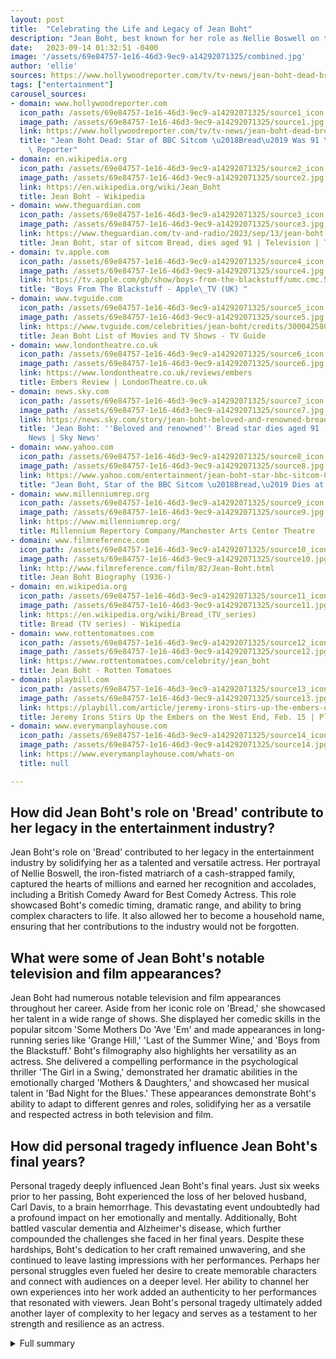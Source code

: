 ```yaml
---
layout: post
title:  "Celebrating the Life and Legacy of Jean Boht"
description: "Jean Boht, best known for her role as Nellie Boswell on the sitcom 'Bread', has passed away at the age of 91. She leaves behind a legacy of extraordinary talent and a career that spanned across television, film, and theater."
date:   2023-09-14 01:32:51 -0400
image: '/assets/69e84757-1e16-46d3-9ec9-a14292071325/combined.jpg'
author: 'ellie'
sources: https://www.hollywoodreporter.com/tv/tv-news/jean-boht-dead-bread-sitcom-actress-1235590608/ http://www.filmreference.com/film/82/Jean-Boht.html https://en.wikipedia.org/wiki/Jean_Boht https://www.theguardian.com/tv-and-radio/2023/sep/13/jean-boht-star-of-sitcom-bread-dies-aged-91 https://en.wikipedia.org/wiki/Bread_(TV_series) https://tv.apple.com/gb/show/boys-from-the-blackstuff/umc.cmc.5m5blpnbqaos6d7mqc053pa1e https://www.tvguide.com/celebrities/jean-boht/credits/3000425807/ https://www.rottentomatoes.com/celebrity/jean_boht https://www.londontheatre.co.uk/reviews/embers https://playbill.com/article/jeremy-irons-stirs-up-the-embers-on-the-west-end-feb-15-com-130862 https://news.sky.com/story/jean-boht-beloved-and-renowned-bread-star-dies-aged-91-12960433 https://www.yahoo.com/entertainment/jean-boht-star-bbc-sitcom-003838919.html https://www.everymanplayhouse.com/whats-on https://www.millenniumrep.org/
tags: ["entertainment"]
carousel_sources:
- domain: www.hollywoodreporter.com
  icon_path: /assets/69e84757-1e16-46d3-9ec9-a14292071325/source1_icon.jpg
  image_path: /assets/69e84757-1e16-46d3-9ec9-a14292071325/source1.jpg
  link: https://www.hollywoodreporter.com/tv/tv-news/jean-boht-dead-bread-sitcom-actress-1235590608/
  title: "Jean Boht Dead: Star of BBC Sitcom \u2018Bread\u2019 Was 91 \u2013 The Hollywood\
    \ Reporter"
- domain: en.wikipedia.org
  icon_path: /assets/69e84757-1e16-46d3-9ec9-a14292071325/source2_icon.jpg
  image_path: /assets/69e84757-1e16-46d3-9ec9-a14292071325/source2.jpg
  link: https://en.wikipedia.org/wiki/Jean_Boht
  title: Jean Boht - Wikipedia
- domain: www.theguardian.com
  icon_path: /assets/69e84757-1e16-46d3-9ec9-a14292071325/source3_icon.jpg
  image_path: /assets/69e84757-1e16-46d3-9ec9-a14292071325/source3.jpg
  link: https://www.theguardian.com/tv-and-radio/2023/sep/13/jean-boht-star-of-sitcom-bread-dies-aged-91
  title: Jean Boht, star of sitcom Bread, dies aged 91 | Television | The Guardian
- domain: tv.apple.com
  icon_path: /assets/69e84757-1e16-46d3-9ec9-a14292071325/source4_icon.jpg
  image_path: /assets/69e84757-1e16-46d3-9ec9-a14292071325/source4.jpg
  link: https://tv.apple.com/gb/show/boys-from-the-blackstuff/umc.cmc.5m5blpnbqaos6d7mqc053pa1e
  title: "Boys From The Blackstuff - Apple\_TV (UK) "
- domain: www.tvguide.com
  icon_path: /assets/69e84757-1e16-46d3-9ec9-a14292071325/source5_icon.jpg
  image_path: /assets/69e84757-1e16-46d3-9ec9-a14292071325/source5.jpg
  link: https://www.tvguide.com/celebrities/jean-boht/credits/3000425807/
  title: Jean Boht List of Movies and TV Shows - TV Guide
- domain: www.londontheatre.co.uk
  icon_path: /assets/69e84757-1e16-46d3-9ec9-a14292071325/source6_icon.jpg
  image_path: /assets/69e84757-1e16-46d3-9ec9-a14292071325/source6.jpg
  link: https://www.londontheatre.co.uk/reviews/embers
  title: Embers Review | LondonTheatre.co.uk
- domain: news.sky.com
  icon_path: /assets/69e84757-1e16-46d3-9ec9-a14292071325/source7_icon.jpg
  image_path: /assets/69e84757-1e16-46d3-9ec9-a14292071325/source7.jpg
  link: https://news.sky.com/story/jean-boht-beloved-and-renowned-bread-star-dies-aged-91-12960433
  title: 'Jean Boht: ''Beloved and renowned'' Bread star dies aged 91 | Ents & Arts
    News | Sky News'
- domain: www.yahoo.com
  icon_path: /assets/69e84757-1e16-46d3-9ec9-a14292071325/source8_icon.jpg
  image_path: /assets/69e84757-1e16-46d3-9ec9-a14292071325/source8.jpg
  link: https://www.yahoo.com/entertainment/jean-boht-star-bbc-sitcom-003838919.html
  title: "Jean Boht, Star of the BBC Sitcom \u2018Bread,\u2019 Dies at 91"
- domain: www.millenniumrep.org
  icon_path: /assets/69e84757-1e16-46d3-9ec9-a14292071325/source9_icon.jpg
  image_path: /assets/69e84757-1e16-46d3-9ec9-a14292071325/source9.jpg
  link: https://www.millenniumrep.org/
  title: Millennium Repertory Company/Manchester Arts Center Theatre
- domain: www.filmreference.com
  icon_path: /assets/69e84757-1e16-46d3-9ec9-a14292071325/source10_icon.jpg
  image_path: /assets/69e84757-1e16-46d3-9ec9-a14292071325/source10.jpg
  link: http://www.filmreference.com/film/82/Jean-Boht.html
  title: Jean Boht Biography (1936-)
- domain: en.wikipedia.org
  icon_path: /assets/69e84757-1e16-46d3-9ec9-a14292071325/source11_icon.jpg
  image_path: /assets/69e84757-1e16-46d3-9ec9-a14292071325/source11.jpg
  link: https://en.wikipedia.org/wiki/Bread_(TV_series)
  title: Bread (TV series) - Wikipedia
- domain: www.rottentomatoes.com
  icon_path: /assets/69e84757-1e16-46d3-9ec9-a14292071325/source12_icon.jpg
  image_path: /assets/69e84757-1e16-46d3-9ec9-a14292071325/source12.jpg
  link: https://www.rottentomatoes.com/celebrity/jean_boht
  title: Jean Boht - Rotten Tomatoes
- domain: playbill.com
  icon_path: /assets/69e84757-1e16-46d3-9ec9-a14292071325/source13_icon.jpg
  image_path: /assets/69e84757-1e16-46d3-9ec9-a14292071325/source13.jpg
  link: https://playbill.com/article/jeremy-irons-stirs-up-the-embers-on-the-west-end-feb-15-com-130862
  title: Jeremy Irons Stirs Up the Embers on the West End, Feb. 15 | Playbill
- domain: www.everymanplayhouse.com
  icon_path: /assets/69e84757-1e16-46d3-9ec9-a14292071325/source14_icon.jpg
  image_path: /assets/69e84757-1e16-46d3-9ec9-a14292071325/source14.jpg
  link: https://www.everymanplayhouse.com/whats-on
  title: null

---
```


## How did Jean Boht's role on 'Bread' contribute to her legacy in the entertainment industry?
Jean Boht's role on 'Bread' contributed to her legacy in the entertainment industry by solidifying her as a talented and versatile actress. Her portrayal of Nellie Boswell, the iron-fisted matriarch of a cash-strapped family, captured the hearts of millions and earned her recognition and accolades, including a British Comedy Award for Best Comedy Actress. This role showcased Boht's comedic timing, dramatic range, and ability to bring complex characters to life. It also allowed her to become a household name, ensuring that her contributions to the industry would not be forgotten.

## What were some of Jean Boht's notable television and film appearances?
Jean Boht had numerous notable television and film appearances throughout her career. Aside from her iconic role on 'Bread,' she showcased her talent in a wide range of shows. She displayed her comedic skills in the popular sitcom 'Some Mothers Do 'Ave 'Em' and made appearances in long-running series like 'Grange Hill,' 'Last of the Summer Wine,' and 'Boys from the Blackstuff.' Boht's filmography also highlights her versatility as an actress. She delivered a compelling performance in the psychological thriller 'The Girl in a Swing,' demonstrated her dramatic abilities in the emotionally charged 'Mothers & Daughters,' and showcased her musical talent in 'Bad Night for the Blues.' These appearances demonstrate Boht's ability to adapt to different genres and roles, solidifying her as a versatile and respected actress in both television and film.

## How did personal tragedy influence Jean Boht's final years?
Personal tragedy deeply influenced Jean Boht's final years. Just six weeks prior to her passing, Boht experienced the loss of her beloved husband, Carl Davis, to a brain hemorrhage. This devastating event undoubtedly had a profound impact on her emotionally and mentally. Additionally, Boht battled vascular dementia and Alzheimer's disease, which further compounded the challenges she faced in her final years. Despite these hardships, Boht's dedication to her craft remained unwavering, and she continued to leave lasting impressions with her performances. Perhaps her personal struggles even fueled her desire to create memorable characters and connect with audiences on a deeper level. Her ability to channel her own experiences into her work added an authenticity to her performances that resonated with viewers. Jean Boht's personal tragedy ultimately added another layer of complexity to her legacy and serves as a testament to her strength and resilience as an actress.



<details>
  <summary>Full summary</summary>
<p>Jean Boht, best known for her role as Nellie Boswell on the sitcom 'Bread', has passed away at the age of 91. She leaves behind a legacy of extraordinary talent and a career that spanned across television, film, and theater.</p>
<p>Born on March 6, 1932, in Bebingdon, England, Jean Boht's journey in the entertainment industry began at a young age. She studied acting at the prestigious Liverpool Playhouse and joined renowned theater companies in Bristol and Manchester. Her stage debut at the Liverpool Playhouse in 1962 marked the beginning of a successful career on stage.</p>
<p>Boht's talent and versatility allowed her to shine in a variety of roles. She appeared in numerous stage productions, including the adaptation of Sandor Marai's novel, 'Embers,' where she starred alongside Jeremy Irons. The play received critical acclaim and marked Irons' return to the stage after a 17-year absence.</p>
<p>In addition to her stage work, Boht also made a mark in the world of television and film. She captured the hearts of millions with her portrayal of Nellie Boswell on the sitcom 'Bread,' which ran from 1986 to 1991. The show depicted the struggles of a cash-strapped Liverpudlian family in Thatcher's Britain, and Boht's performance as the iron-fisted matriarch earned her a British Comedy Award for Best Comedy Actress in 1990.</p>
<p>But Boht's talent extended far beyond 'Bread.' She appeared in a wide range of television shows, including 'Some Mothers Do 'Ave 'Em,' 'Grange Hill,' 'Last of the Summer Wine,' and 'Boys from the Blackstuff.' Her filmography includes notable films such as 'The Girl in a Swing,' 'Mothers &amp; Daughters,' and 'Bad Night for the Blues.'</p>
<p>Despite her success on screen and stage, Boht faced personal tragedy. Her beloved husband, Carl Davis, passed away just six weeks ago from a brain hemorrhage. Boht's battle with vascular dementia and Alzheimer's disease added to the challenges she faced in her final years.</p>
<p>As we remember Jean Boht, we celebrate her talent, dedication, and the lasting impact she left on the world of entertainment. Her performances will continue to inspire and entertain audiences for generations to come.</p>
<p>Rest in peace, Jean Boht.</p>
</details>
